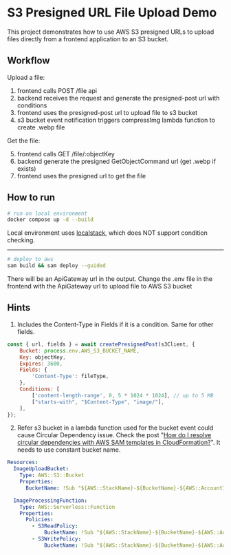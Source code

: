 # S3 Presigned URL File Upload Demo

This project demonstrates how to use AWS S3 presigned URLs to upload files directly from a frontend application to an S3 bucket.

## Workflow

Upload a file:

1. frontend calls POST /file api
2. backend receives the request and generate the presigned-post url with conditions
3. frontend uses the presigned-post url to upload file to s3 bucket
4. s3 bucket event notification triggers compressImg lambda function to create .webp file

Get the file:

5. frontend calls GET /file/:objectKey
6. backend generate the presigned GetObjectCommand url (get .webp if exists)
7. frontend uses the presigned url to get the file

## How to run

```sh
# run on local environment
docker compose up -d --build
```

Local environment uses [localstack](https://www.localstack.cloud/), which does NOT support condition checking.

---

```sh
# deploy to aws
sam build && sam deploy --guided
```

There will be an ApiGateway url in the output. Change the .env file in the frontend with the ApiGateway url to upload file to AWS S3 bucket

## Hints

1. Includes the Content-Type in Fields if it is a condition. Same for other fields.

```javascript
const { url, fields } = await createPresignedPost(s3Client, {
    Bucket: process.env.AWS_S3_BUCKET_NAME,
    Key: objectKey,
    Expires: 3600,
    Fields: {
        'Content-Type': fileType,
    },
    Conditions: [
        ['content-length-range', 0, 5 * 1024 * 1024], // up to 5 MB
        ["starts-with", "$Content-Type", "image/"],
    ],
});
```

2. Refer s3 bucket in a lambda function used for the bucket event could cause Circular Dependency issue. Check the post "[How do I resolve circular dependencies with AWS SAM templates in CloudFormation?](https://repost.aws/knowledge-center/cloudformation-circular-dependency-sam)". It needs to use constant bucket name.

```yaml
Resources:
  ImageUploadBucket:
    Type: AWS::S3::Bucket
    Properties:
      BucketName: !Sub "${AWS::StackName}-${BucketName}-${AWS::AccountId}-${AWS::Region}"

  ImageProcessingFunction:
    Type: AWS::Serverless::Function
    Properties: 
      Policies:
        - S3ReadPolicy:
            BucketName: !Sub "${AWS::StackName}-${BucketName}-${AWS::AccountId}-${AWS::Region}"
        - S3WritePolicy:
            BucketName: !Sub "${AWS::StackName}-${BucketName}-${AWS::AccountId}-${AWS::Region}"
```




